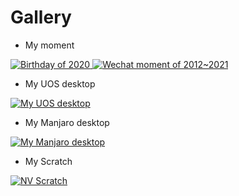Gallery 
=====================

* My moment

<a href="https://www.evel.cn/post/upload/birthday.jpg" data-lightbox="Gallery" data-title="Birthday of 2020">
<img src="https://www.evel.cn/post/upload/birthday.jpg" alt="Birthday of 2020" />
</a>

<a href="https://www.evel.cn/post/upload/wechat_moment.jpg" data-lightbox="Gallery" data-title="Wechat moment of 2012~2021">
<img src="https://www.evel.cn/post/upload/wechat_moment.jpg" alt="Wechat moment of 2012~2021" />
</a>

* My UOS desktop

<a href="https://www.evel.cn/post/upload/UOS.png" data-lightbox="Gallery" data-title="My UOS desktop">
<img src="https://www.evel.cn/post/upload/UOS.png" alt="My UOS desktop" />
</a>

* My Manjaro desktop

<a href="https://www.evel.cn/post/upload/DT_manjaro_20180928_Evel.jpg" data-lightbox="Gallery" data-title="My Manjaro desktop">
<img src="https://www.evel.cn/post/upload/DT_manjaro_20180928_Evel.jpg" alt="My Manjaro desktop" />
</a>

* My Scratch

<a href="https://www.evel.cn/post/upload/nvscratch.jpg" data-lightbox="Gallery" data-title="NV Scratch, you can find them in each NV PCB. that's what I feel honor of it.">
<img src="https://www.evel.cn/post/upload/nvscratch.jpg" alt="NV Scratch" />
</a>

